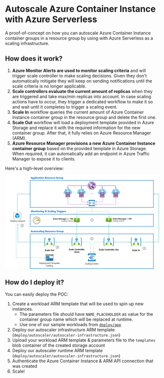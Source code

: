 # Autoscale Azure Container Instance with Azure Serverless

A proof-of-concept on how you can autoscale Azure Container Instance container groups in a resource group by using with Azure Serverless as a scaling infrastructure.

## How does it work?

1. **Azure Monitor Alerts are used to monitor scaling criteria** and will trigger scale controller to make scaling decisions. Given they don't automatically mitigate they will keep on sending notifications until the scale criteria is no longer applicable.
2. **Scale controllers evaluate the current amount of replicas** when they are triggered and take max/min replicas into account. In case scaling actions have to occur, they trigger a dedicated workflow to make it so and wait until it completes to trigger a scaling event.
3. **Scale In** workflow queries the current amount of Azure Container Instance container group in the resource group and delete the first one.
4. **Scale Out** workflow will load a deployment template provided in Azure Storage and replace it with the required information for the new container group. After that, it fully relies on Azure Resource Manager (ARM).
5. **Azure Resource Manager provisions a new Azure Container Instance container group** based on the provided template in Azure Storage. When required, it can automatically add an endpoint in Azure Traffic Manager to expose it to clients.

Here's a high-level overview:

![Overview](./media/overview.png)

## How do I deploy it?

You can easily deploy the POC:

1. Create a workload ARM template that will be used to spin up new instances.
    - The parameters file should have `NAME_PLACEHOLDER` as value for the container group name which will be replaced at runtime.
    - Use one of our sample workloads from [`deploy/app`](deploy/app/README.md)
2. Deploy our autoscaler infrastructure ARM template (`deploy/autoscaler/autoscaler-infrastructure.json`)
3. Upload your workload ARM template & parameters file to the `templates` blob container of the created storage account
4. Deploy our autoscaler runtime ARM template (`deploy/autoscaler/autoscaler-infrastructure.json`)
5. Authenticate the Azure Container Instance & ARM API connection that was created
6. Scale!
